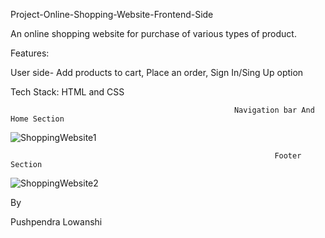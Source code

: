 Project-Online-Shopping-Website-Frontend-Side


An online shopping website for purchase of various types of product.

Features:

User side- Add products to cart, Place an order, Sign In/Sing Up option

Tech Stack: HTML and CSS

                                                      Navigation bar And Home Section
![ShoppingWebsite1](https://user-images.githubusercontent.com/80954470/127031228-aaa8007e-6b28-470f-83f4-16ef4c865524.png)


                                                               Footer Section
![ShoppingWebsite2](https://user-images.githubusercontent.com/80954470/127031280-cdd67ce1-7a24-4200-bc15-67dbea6668fc.png)
 
 
By

Pushpendra Lowanshi
